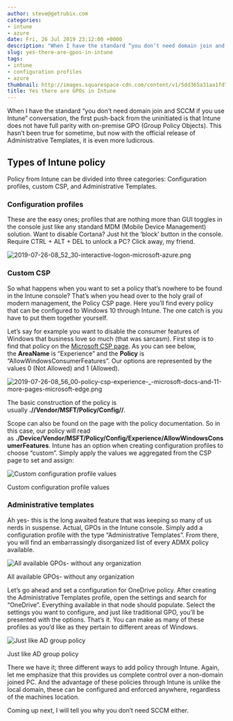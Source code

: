 ```yaml
---
author: steve@getrubix.com
categories:
- intune
- azure
date: Fri, 26 Jul 2019 23:12:00 +0000
description: "When I have the standard “you don’t need domain join and SCCM if you use Intune” conversation, the first push-back from the uninitiated is that Intune does not have full parity with on-premise GPO (Group Policy Objects). This hasn’t been true for sometime, but now with the official release of Administrative Templates, it is even more ludicrous."
slug: yes-there-are-gpos-in-intune
tags:
- intune
- configuration profiles
- azure
thumbnail: http://images.squarespace-cdn.com/content/v1/5dd365a31aa1fd743bc30b8e/1581036935771-CMMJGGUZ33TIR1R8Q61P/image-asset.jpeg/img.jpg
title: Yes there are GPOs in Intune
---
```


When I have the standard “you don’t need domain join and SCCM if you use Intune” conversation, the first push-back from the uninitiated is that Intune does not have full parity with on-premise GPO (Group Policy Objects). This hasn’t been true for sometime, but now with the official release of Administrative Templates, it is even more ludicrous.

Types of Intune policy
----------------------

Policy from Intune can be divided into three categories: Configuration profiles, custom CSP, and Administrative Templates.

### Configuration profiles

These are the easy ones; profiles that are nothing more than GUI toggles in the console just like any standard MDM (Mobile Device Management) solution. Want to disable Cortana? Just hit the ‘block’ button in the console. Require CTRL + ALT + DEL to unlock a PC? Click away, my friend.

![2019-07-26-08_52_30-interactive-logon-microsoft-azure.png](https://getrubixsitecms.blob.core.windows.net/public-assets/content/v1/5dd365a31aa1fd743bc30b8e/1581033581292-R1I0LLHLBIC8CQAVUTEB/2019-07-26-08_52_30-interactive-logon-microsoft-azure.png)

### Custom CSP

So what happens when you want to set a policy that’s nowhere to be found in the Intune console? That’s when you head over to the holy grail of modern management, the Policy CSP page. Here you’ll find every policy that can be configured to Windows 10 through Intune. The one catch is you have to put them together yourself.

Let’s say for example you want to disable the consumer features of Windows that business love so much (that was sarcasm). First step is to find that policy on the [Microsoft CSP page](https://docs.microsoft.com/en-us/windows/client-management/mdm/policy-configuration-service-provider). As you can see below, the **AreaName** is “Experience” and the **Policy** is “AllowWindowsConsumerFeatures”. Our options are represented by the values 0 (Not Allowed) and 1 (Allowed).

![2019-07-26-08_56_00-policy-csp-experience-_-microsoft-docs-and-11-more-pages-microsoft-edge.png](https://getrubixsitecms.blob.core.windows.net/public-assets/content/v1/5dd365a31aa1fd743bc30b8e/1581033680907-H7400YVE2LOKJWB760RB/2019-07-26-08_56_00-policy-csp-experience-_-microsoft-docs-and-11-more-pages-microsoft-edge.png)

The basic construction of the policy is usually **./<Scope>/Vendor/MSFT/Policy/Config/<AreaName>/<Policy>**.

Scope can also be found on the page with the policy documentation. So in this case, our policy will read as **./Device/Vendor/MSFT/Policy/Config/Experience/AllowWindowsConsumerFeatures**. Intune has an option when creating configuration profiles to choose “custom”. Simply apply the values we aggregated from the CSP page to set and assign:

![Custom configuration profile values](https://getrubixsitecms.blob.core.windows.net/public-assets/content/v1/5dd365a31aa1fd743bc30b8e/1581033821022-4PICDANOTG77HV7BP6FN/2019-07-26-09_01_00-add-row-microsoft-azure.png)

Custom configuration profile values

### Administrative templates

Ah yes- this is the long awaited feature that was keeping so many of us nerds in suspense. Actual, GPOs in the Intune console. Simply add a configuration profile with the type “Administrative Templates”. From there, you will find an embarrassingly disorganized list of every ADMX policy available.

![All available GPOs- without any organization](https://getrubixsitecms.blob.core.windows.net/public-assets/content/v1/5dd365a31aa1fd743bc30b8e/1581034178585-OV9G9OHFC8GYZC2X3S71/2019-07-26-09_03_04-z0t-onedrive-policy-settings-microsoft-azure.png)

All available GPOs- without any organization

Let’s go ahead and set a configuration for OneDrive policy. After creating the Administrative Templates profile, open the settings and search for “OneDrive”. Everything available in that node should populate. Select the settings you want to configure, and just like traditional GPO, you’ll be presented with the options. That’s it. You can make as many of these profiles as you’d like as they pertain to different areas of Windows.

![Just like AD group policy](https://getrubixsitecms.blob.core.windows.net/public-assets/content/v1/5dd365a31aa1fd743bc30b8e/1581034258556-NVOXBLGHZ3CWG9KEPCY3/2019-07-26-09_04_14-silently-sign-in-users-to-the-onedrive-sync-client-with-their-windows-credential.png)

Just like AD group policy

There we have it; three different ways to add policy through Intune. Again, let me emphasize that this provides us complete control over a non-domain joined PC. And the advantage of these policies through Intune is unlike the local domain, these can be configured and enforced anywhere, regardless of the machines location.

Coming up next, I will tell you why you don’t need SCCM either.